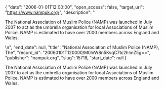 {
  "date": "2006-01-01T12:00:00", 
  "open_access": false, 
  "target_url": "https://www.nampuk.org/", 
  "description": "<p>The National Association of Muslim Police (NAMP) was launched in July 2007 to act as the umbrella organisation for local Associations of Muslim Police. NAMP is estimated to have over 2000 members across England and Wales.</p>\n", 
  "end_date": null, 
  "title": "National Association of Muslim Police (NAMP), The", 
  "record_id": "20060101T120000/M0lnW8n5KvqC7tc2hImZ5g==", 
  "publisher": "nampuk.org", 
  "slug": 15718, 
  "start_date": null
}

<p>The National Association of Muslim Police (NAMP) was launched in July 2007 to act as the umbrella organisation for local Associations of Muslim Police. NAMP is estimated to have over 2000 members across England and Wales.</p>

